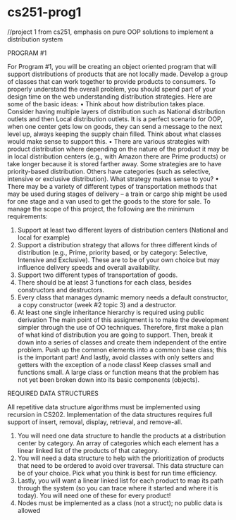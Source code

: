 # cs251-prog1
//project 1 from cs251, emphasis on pure OOP solutions to implement a distribution system

PROGRAM #1

For Program #1, you will be creating an object oriented program that will support distributions of products that are not locally made. Develop a group of classes that can work together to provide products to consumers. To properly understand the overall problem, you should spend part of your design time on the web understanding distribution strategies. Here are some of the basic ideas:
• Think about how distribution takes place. Consider having multiple layers of distribution such as National distribution outlets and then Local distribution outlets. It is a perfect scenario for OOP, when one center gets low on goods, they can send a message to the next level up, always keeping the supply chain filled. Think about what classes would make sense to support this.
• There are various strategies with product distribution where depending on the nature of the product it may be in local distribution centers (e.g., with Amazon there are Prime products) or take longer because it is stored farther away. Some strategies are to have priority-based distribution. Others have categories (such as selective, intensive or exclusive distribution). What strategy makes sense to you?
• There may be a variety of different types of transportation methods that may be used during stages of delivery – a train or cargo ship might be used for one stage and a van used to get the goods to the store for sale.
To manage the scope of this project, the following are the minimum requirements:
1. Support at least two different layers of distribution centers (National and local for example)
2. Support a distribution strategy that allows for three different kinds of distribution (e.g., Prime, priority based, or by category: Selective, Intensive and Exclusive). These are to be of your own choice but may influence delivery speeds and overall availability.
3. Support two different types of transportation of goods.
4. There should be at least 3 functions for each class, besides constructors and destructors.
5. Every class that manages dynamic memory needs a default constructor, a copy constructor (week #2 topic 3) and a destructor.
6. At least one single inheritance hierarchy is required using public derivation
The main point of this assignment is to make the development simpler through the use of OO techniques. Therefore, first make a plan of what kind of distribution you are going to support. Then, break it down into a series of classes and create them independent of the entire problem. Push up the common elements into a common base class; this is the important part! And lastly, avoid classes with only setters and getters with the exception of a node class! Keep classes small and functions small. A large class or function means that the problem has not yet been broken down into its basic components (objects).

REQUIRED DATA STRUCTURES

All repetitive data structure algorithms must be implemented using recursion in CS202. Implementation of the data structures requires full support of insert, removal, display, retrieval, and remove-all.
1. You will need one data structure to handle the products at a distribution center by category. An array of categories which each element has a linear linked list of the products of that category.
2. You will need a data structure to help with the prioritization of products that need to be ordered to avoid over traversal. This data structure can be of your choice. Pick what you think is best for run time efficiency.
3. Lastly, you will want a linear linked list for each product to map its path through the system (so you can trace where it started and where it is today). You will need one of these for every product!
4. Nodes must be implemented as a class (not a struct); no public data is allowed
